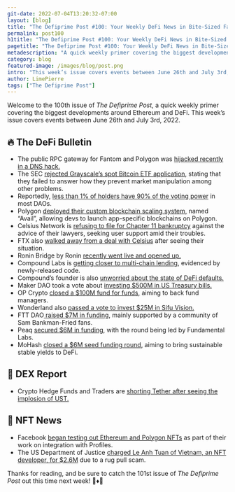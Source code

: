 ```yaml
---
git-date: 2022-07-04T13:20:32-07:00
layout: [blog]
title: "The Defiprime Post #100: Your Weekly DeFi News in Bite-Sized Fashion"
permalink: post100
h1title: "The Defiprime Post #100: Your Weekly DeFi News in Bite-Sized Fashion"
pagetitle: "The Defiprime Post #100: Your Weekly DeFi News in Bite-Sized Fashion"
metadescription: "A quick weekly primer covering the biggest developments around Ethereum and DeFi. This week’s issue covers events between June 26th and July 3rd, 2022"
category: blog
featured-image: /images/blog/post.png
intro: "This week’s issue covers events between June 26th and July 3rd, 2022"
author: LimePierre
tags: ["The Defiprime Post"]
---
```


Welcome to the 100th issue of _The Defiprime Post_, a quick weekly primer covering the biggest developments around Ethereum and DeFi. This week’s issue covers events between June 26th and July 3rd, 2022.


## 🔥 The DeFi Bulletin

* The public RPC gateway for Fantom and Polygon was [hijacked recently in a DNS hack. ](https://twitter.com/Mudit__Gupta/status/1542840515292532736)
* The SEC [rejected Grayscale’s spot Bitcoin ETF application,](https://www.coindesk.com/policy/2022/06/30/sec-rejects-grayscales-spot-bitcoin-etf-application/) stating that they failed to answer how they prevent market manipulation among other problems. 
* Reportedly, [less than 1% of holders have 90% of the voting power](https://cointelegraph.com/news/less-than-1-of-all-holders-have-90-of-the-voting-power-in-daos-report) in most DAOs.
* Polygon [deployed their custom blockchain scaling system,](https://www.coindesk.com/tech/2022/06/29/polygon-deploys-custom-blockchain-scaling-solution-avail/?s=09) named “Avail”, allowing devs to launch app-specific blockchains on Polygon.  
* Celsius Network is [refusing to file for Chapter 11 bankruptcy](https://www.theblock.co/post/154368/celsius-seeks-show-of-client-support-as-lawyers-push-for-chapter-11-bankruptcy?s=09) against the advice of their lawyers, seeking user support amid their troubles. 
* FTX also [walked away from a deal with Celsius](https://www.theblock.co/post/155069/ftx-walked-away-from-celsius-deal?utm_source=rss&utm_medium=rss&s=09) after seeing their situation. 
* Ronin Bridge by Ronin [recently went live and opened up.](https://roninblockchain.substack.com/p/the-ronin-bridge-is-open-)
* Compound Labs is [getting closer to multi-chain lending](https://www.theblock.co/post/154864/compound-labs-takes-one-step-closer-to-multi-chain-lending-through-newly-released-code?s=09), evidenced by newly-released code. 
* Compound’s founder is also [unworried about the state of DeFi defaults.](https://www.axios.com/2022/07/01/compound-defi-defaults-decentralized-leshner?s=09) 
* Maker DAO took a vote about [investing $500M in US Treasury bills.](https://www.theblock.co/post/154515/maker-governance-is-voting-to-invest-500-million-in-us-treasury-bills?utm_source=rss&utm_medium=rss) 
* OP Crypto [closed a $100M fund for funds,](https://techcrunch.com/2022/06/30/op-crypto-raising-100m-for-fund-of-funds-to-back-fund-managers/) aiming to back fund managers. 
* Wonderland also [passed a vote to invest $25M in Sifu Vision. ](https://www.theblock.co/post/155433/wonderland-passes-vote-to-invest-25-million-in-sifu-vision)
* FTT DAO[ raised $7M in funding](https://www.coindesk.com/business/2022/06/27/ftx-token-dao-raises-7m-from-community-of-sam-bankman-fried-fans/?s=09), mainly supported by a community of Sam Bankman-Fried fans. 
* Peaq [secured $6M in funding](https://www.coindesk.com/business/2022/06/28/web3-network-peaq-raises-6m-led-by-fundamental-labs/), with the round being led by Fundamental Labs.
* MoHash [closed a $6M seed funding round](https://techcrunch.com/2022/06/30/mohash-raises-6m-seed-funding-to-bring-sustainable-stable-yields-to-defi/), aiming to bring sustainable stable yields to DeFi. 


## 💱 DEX Report

* Crypto Hedge Funds and Traders are [shorting Tether after seeing the implosion of UST. ](https://www.coindesk.com/markets/2022/06/27/crypto-hedge-funds-traders-short-tether-after-usts-implosion-report/)


## 💎 NFT News

* Facebook [began testing out Ethereum and Polygon NFTs](https://decrypt.co/104205/facebook-begins-testing-ethereum-and-polygon-nfts-on-profiles) as part of their work on integration with Profiles. 
* The US Department of Justice [charged Le Anh Tuan of Vietnam, an NFT developer, for $2.6M](https://www.theblock.co/post/155264/doj-charges-nft-developer-with-2-6-million-rug-pull-scam?utm_source=rss&utm_medium=rss) due to a rug pull scam.

Thanks for reading, and be sure to catch the 101st issue of _The Defiprime Post_ out this time next week! 👋♦️👋